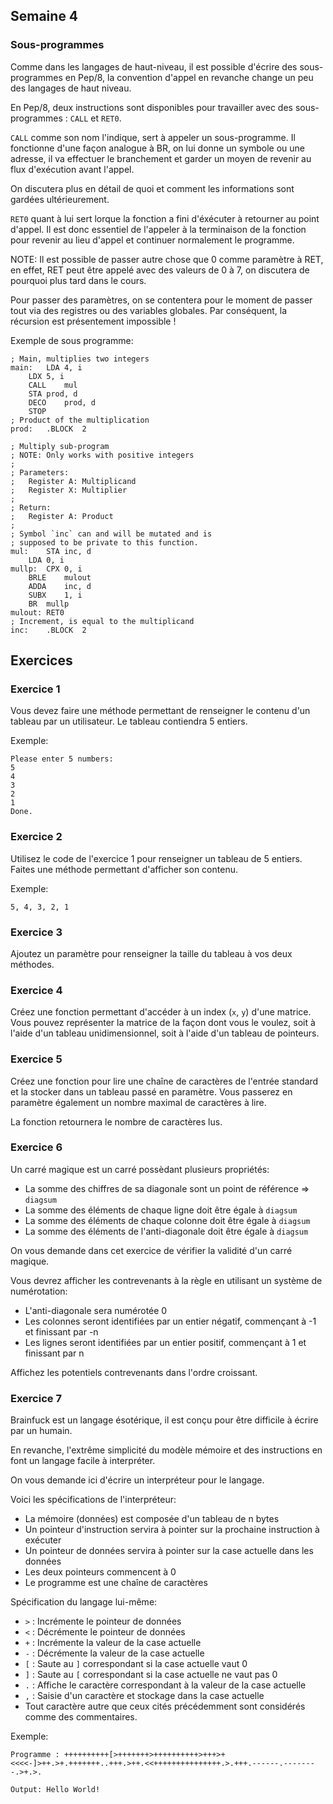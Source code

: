 ## Semaine 4

### Sous-programmes

Comme dans les langages de haut-niveau, il est possible d'écrire des sous-programmes en Pep/8, la convention d'appel en revanche change un peu des langages de haut niveau.

En Pep/8, deux instructions sont disponibles pour travailler avec des sous-programmes : `CALL` et `RET0`.

`CALL` comme son nom l'indique, sert à appeler un sous-programme. Il fonctionne d'une façon analogue à BR, on lui donne un symbole ou une adresse, il va effectuer le branchement et garder un moyen de revenir au flux d'exécution avant l'appel.

On discutera plus en détail de quoi et comment les informations sont gardées ultérieurement.

`RET0` quant à lui sert lorque la fonction a fini d'éxécuter à retourner au point d'appel. Il est donc essentiel de l'appeler à la terminaison de la fonction pour revenir au lieu d'appel et continuer normalement le programme.

NOTE: Il est possible de passer autre chose que 0 comme paramètre à RET, en effet, RET peut être appelé avec des valeurs de 0 à 7, on discutera de pourquoi plus tard dans le cours.

Pour passer des paramètres, on se contentera pour le moment de passer tout via des registres ou des variables globales. Par conséquent, la récursion est présentement impossible !

Exemple de sous programme:

~~~Pep8
; Main, multiplies two integers
main:	LDA	4, i
	LDX	5, i
	CALL	mul
	STA	prod, d
	DECO	prod, d
	STOP
; Product of the multiplication
prod:	.BLOCK	2

; Multiply sub-program
; NOTE: Only works with positive integers
;
; Parameters:
;	Register A: Multiplicand
;	Register X: Multiplier
;
; Return:
;	Register A: Product
;
; Symbol `inc` can and will be mutated and is
; supposed to be private to this function.
mul:	STA	inc, d
	LDA	0, i
mullp:	CPX	0, i
	BRLE	mulout
	ADDA	inc, d
	SUBX	1, i
	BR	mullp
mulout:	RET0
; Increment, is equal to the multiplicand
inc:	.BLOCK	2
~~~

## Exercices

### Exercice 1

Vous devez faire une méthode permettant de renseigner le contenu d'un tableau par un utilisateur.
Le tableau contiendra 5 entiers.

Exemple:

~~~
Please enter 5 numbers:
5
4
3
2
1
Done.
~~~

### Exercice 2

Utilisez le code de l'exercice 1 pour renseigner un tableau de 5 entiers.
Faites une méthode permettant d'afficher son contenu.

Exemple:

~~~
5, 4, 3, 2, 1
~~~

### Exercice 3

Ajoutez un paramètre pour renseigner la taille du tableau à vos deux méthodes.

### Exercice 4

Créez une fonction permettant d'accéder à un index (`x`, `y`) d'une matrice.
Vous pouvez représenter la matrice de la façon dont vous le voulez, soit à l'aide d'un tableau unidimensionnel, soit à l'aide d'un tableau de pointeurs.

### Exercice 5

Créez une fonction pour lire une chaîne de caractères de l'entrée standard et la stocker dans un tableau passé en paramètre.
Vous passerez en paramètre également un nombre maximal de caractères à lire.

La fonction retournera le nombre de caractères lus.

### Exercice 6

Un carré magique est un carré possèdant plusieurs propriétés:

* La somme des chiffres de sa diagonale sont un point de référence => `diagsum`
* La somme des éléments de chaque ligne doit être égale à `diagsum`
* La somme des éléments de chaque colonne doit être égale à `diagsum`
* La somme des éléments de l'anti-diagonale doit être égale à `diagsum`

On vous demande dans cet exercice de vérifier la validité d'un carré magique.

Vous devrez afficher les contrevenants à la règle en utilisant un système de numérotation:

* L'anti-diagonale sera numérotée 0
* Les colonnes seront identifiées par un entier négatif, commençant à -1 et finissant par -n
* Les lignes seront identifiées par un entier positif, commençant à 1 et finissant par n

Affichez les potentiels contrevenants dans l'ordre croissant.

### Exercice 7

Brainfuck est un langage ésotérique, il est conçu pour être difficile à écrire par un humain.

En revanche, l'extrême simplicité du modèle mémoire et des instructions en font un langage facile à interpréter.

On vous demande ici d'écrire un interpréteur pour le langage.

Voici les spécifications de l'interpréteur:

* La mémoire (données) est composée d'un tableau de n bytes
* Un pointeur d'instruction servira à pointer sur la prochaine instruction à exécuter
* Un pointeur de données servira à pointer sur la case actuelle dans les données
* Les deux pointeurs commencent à 0
* Le programme est une chaîne de caractères

Spécification du langage lui-même:
* `>` : Incrémente le pointeur de données
* `<` : Décrémente le pointeur de données
* `+` : Incrémente la valeur de la case actuelle
* `-` : Décrémente la valeur de la case actuelle
* `[` : Saute au `]` correspondant si la case actuelle vaut 0
* `]` : Saute au `[` correspondant si la case actuelle ne vaut pas 0
* `.` : Affiche le caractère correspondant à la valeur de la case actuelle
* `,` : Saisie d'un caractère et stockage dans la case actuelle
* Tout caractère autre que ceux cités précédemment sont considérés comme des commentaires.

Exemple:

~~~
Programme : ++++++++++[>+++++++>++++++++++>+++>+<<<<-]>++.>+.+++++++..+++.>++.<<+++++++++++++++.>.+++.------.--------.>+.>.

Output: Hello World!
~~~
